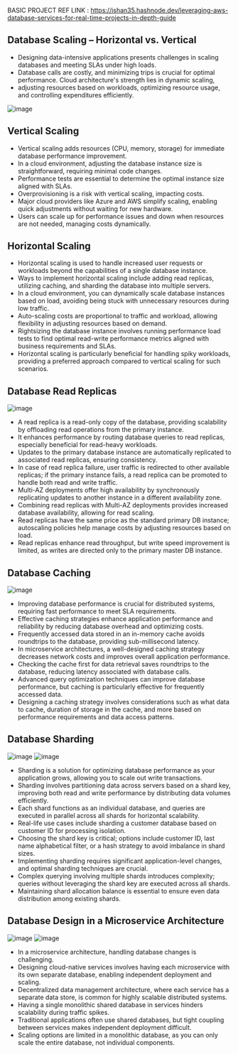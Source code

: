 BASIC PROJECT REF LINK : https://ishan35.hashnode.dev/leveraging-aws-database-services-for-real-time-projects-in-depth-guide


Database Scaling – Horizontal vs. Vertical
--
- Designing data-intensive applications presents challenges in scaling databases and meeting SLAs under high loads.
- Database calls are costly, and minimizing trips is crucial for optimal performance. Cloud architecture's strength lies in dynamic scaling,
- adjusting resources based on workloads, optimizing resource usage, and controlling expenditures efficiently.

![image](https://github.com/pavankumar0077/Aws-Devops/assets/40380941/53b30ee4-2ab6-43d7-bc0a-a7b893f0a659)

Vertical Scaling
--
- Vertical scaling adds resources (CPU, memory, storage) for immediate database performance improvement.
- In a cloud environment, adjusting the database instance size is straightforward, requiring minimal code changes.
- Performance tests are essential to determine the optimal instance size aligned with SLAs.
- Overprovisioning is a risk with vertical scaling, impacting costs.
- Major cloud providers like Azure and AWS simplify scaling, enabling quick adjustments without waiting for new hardware.
- Users can scale up for performance issues and down when resources are not needed, managing costs dynamically.

Horizontal Scaling
--
- Horizontal scaling is used to handle increased user requests or workloads beyond the capabilities of a single database instance.
- Ways to implement horizontal scaling include adding read replicas, utilizing caching, and sharding the database into multiple servers.
- In a cloud environment, you can dynamically scale database instances based on load, avoiding being stuck with unnecessary resources during low traffic.
- Auto-scaling costs are proportional to traffic and workload, allowing flexibility in adjusting resources based on demand.
- Rightsizing the database instance involves running performance load tests to find optimal read-write performance metrics aligned with business requirements and SLAs.
- Horizontal scaling is particularly beneficial for handling spiky workloads, providing a preferred approach compared to vertical scaling for such scenarios.

Database Read Replicas
--
![image](https://github.com/pavankumar0077/Aws-Devops/assets/40380941/dd5b9586-8856-4800-8633-978ea7086d49)

- A read replica is a read-only copy of the database, providing scalability by offloading read operations from the primary instance.
- It enhances performance by routing database queries to read replicas, especially beneficial for read-heavy workloads.
- Updates to the primary database instance are automatically replicated to associated read replicas, ensuring consistency.
- In case of read replica failure, user traffic is redirected to other available replicas; if the primary instance fails, a read replica can be promoted to handle both read and write traffic.
- Multi-AZ deployments offer high availability by synchronously replicating updates to another instance in a different availability zone.
- Combining read replicas with Multi-AZ deployments provides increased database availability, allowing for read scaling.
- Read replicas have the same price as the standard primary DB instance; autoscaling policies help manage costs by adjusting resources based on load.
- Read replicas enhance read throughput, but write speed improvement is limited, as writes are directed only to the primary master DB instance.

Database Caching 
--
![image](https://github.com/pavankumar0077/Aws-Devops/assets/40380941/ab4c6d78-2028-400c-858a-406be1ad830f)

- Improving database performance is crucial for distributed systems, requiring fast performance to meet SLA requirements.
- Effective caching strategies enhance application performance and reliability by reducing database overhead and optimizing costs.
- Frequently accessed data stored in an in-memory cache avoids roundtrips to the database, providing sub-millisecond latency.
- In microservice architectures, a well-designed caching strategy decreases network costs and improves overall application performance.
- Checking the cache first for data retrieval saves roundtrips to the database, reducing latency associated with database calls.
- Advanced query optimization techniques can improve database performance, but caching is particularly effective for frequently accessed data.
- Designing a caching strategy involves considerations such as what data to cache, duration of storage in the cache, and more based on performance requirements and data access patterns.

Database Sharding
--
![image](https://github.com/pavankumar0077/Aws-Devops/assets/40380941/1af6afba-6415-4079-922a-8ebdbbea518f)
![image](https://github.com/pavankumar0077/Aws-Devops/assets/40380941/26d2f925-a781-4919-911f-7ab64792497d)

- Sharding is a solution for optimizing database performance as your application grows, allowing you to scale out write transactions.
- Sharding involves partitioning data across servers based on a shard key, improving both read and write performance by distributing data volumes efficiently.
- Each shard functions as an individual database, and queries are executed in parallel across all shards for horizontal scalability.
- Real-life use cases include sharding a customer database based on customer ID for processing isolation.
- Choosing the shard key is critical; options include customer ID, last name alphabetical filter, or a hash strategy to avoid imbalance in shard sizes.
- Implementing sharding requires significant application-level changes, and optimal sharding techniques are crucial.
- Complex querying involving multiple shards introduces complexity; queries without leveraging the shard key are executed across all shards.
- Maintaining shard allocation balance is essential to ensure even data distribution among existing shards.


Database Design in a Microservice Architecture 
--
![image](https://github.com/pavankumar0077/Aws-Devops/assets/40380941/85150c17-3330-4ea7-8f42-9a1802a4ddf8)
![image](https://github.com/pavankumar0077/Aws-Devops/assets/40380941/04d47871-c480-45fe-af14-3894bd23fc2b)

- In a microservice architecture, handling database changes is challenging.
- Designing cloud-native services involves having each microservice with its own separate database, enabling independent deployment and scaling.
- Decentralized data management architecture, where each service has a separate data store, is common for highly scalable distributed systems.
- Having a single monolithic shared database in services hinders scalability during traffic spikes.
- Traditional applications often use shared databases, but tight coupling between services makes independent deployment difficult.
- Scaling options are limited in a monolithic database, as you can only scale the entire database, not individual components.










